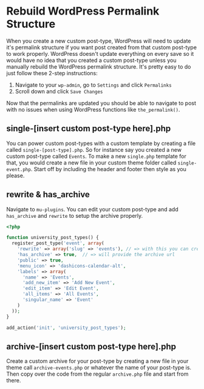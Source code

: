# Rebuild WordPress Permalink Structure

When you create a new custom post-type, WordPress will need to update it's permalink structure if you want post created from that custom post-type to work properly. WordPress doesn't update everything on every save so it would have no idea that you created a custom post-type unless you manually rebuild the WordPress permalink structure. It's pretty easy to do just follow these 2-step instructions:

1. Navigate to your `wp-admin`, go to `Settings` and click `Permalinks`
2. Scroll down and click `Save Changes`

Now that the permalinks are updated you should be able to navigate to post with no issues when using WordPress functions like `the_permalink()`.  

## single-[insert custom post-type here].php

You can power custom post-types with a custom template by creating a file called `single-[post-type].php`. So for instance say you created a new custom post-type called `Events`. To make a new `single.php` template for that, you would create a new file in your custom theme folder called `single-event.php`. Start off by including the header and footer then style as you please.

## rewrite & has_archive

Navigate to `mu-plugins`. You can edit your custom post-type and add `has_archive` and `rewrite` to setup the archive properly.


```php
<?php

function university_post_types() {
  register_post_type('event', array(
    'rewrite' => array('slug' => 'events'), // => with this you can create a custom slug whether it be plural or singular
    'has_archive' => true,  // => will provide the archive url 
    'public' => true,
    'menu_icon' => 'dashicons-calendar-alt',
    'labels' => array(
      'name' => 'Events',
      'add_new_item' => 'Add New Event',
      'edit_item' => 'Edit Event',
      'all_items' => 'All Events',
      'singular_name' => 'Event'
    )
  ));
}

add_action('init', 'university_post_types');
```

## archive-[insert custom post-type here].php

Create a custom archive for your post-type by creating a new file in your theme call `archive-events.php` or whatever the name of your post-type is. Then copy over the code from the regular `archive.php` file and start from there.
